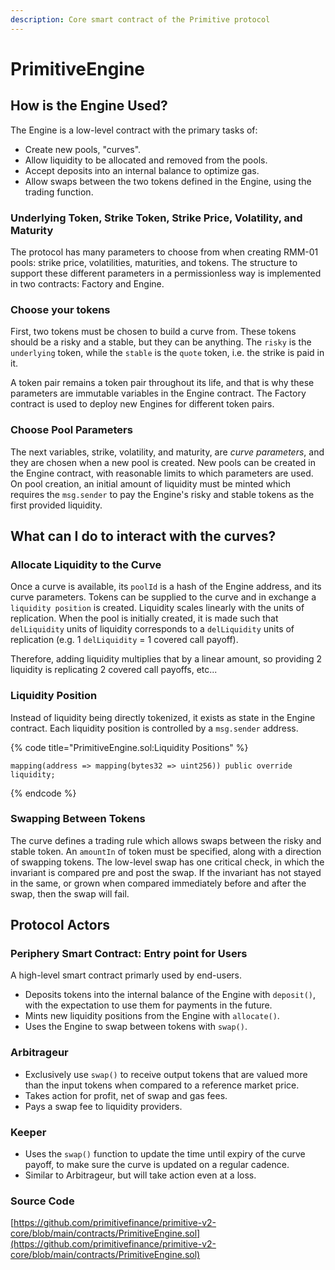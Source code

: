 ```yaml
---
description: Core smart contract of the Primitive protocol
---
```


# PrimitiveEngine

## How is the Engine Used?

The Engine is a low-level contract with the primary tasks of:

* Create new pools, "curves".
* Allow liquidity to be allocated and removed from the pools.
* Accept deposits into an internal balance to optimize gas.
* Allow swaps between the two tokens defined in the Engine, using the trading function.

### Underlying Token, Strike Token, Strike Price, Volatility, and Maturity

The protocol has many parameters to choose from when creating RMM-01 pools: strike price, volatilities, maturities, and tokens. The structure to support these different parameters in a permissionless way is implemented in two contracts: Factory and Engine.

### Choose your tokens

First, two tokens must be chosen to build a curve from. These tokens should be a risky and a stable, but they can be anything. The `risky` is the `underlying` token, while the `stable` is the `quote` token, i.e. the strike is paid in it.

A token pair remains a token pair throughout its life, and that is why these parameters are immutable variables in the Engine contract. The Factory contract is used to deploy new Engines for different token pairs.

### Choose Pool Parameters

The next variables, strike, volatility, and maturity, are _curve parameters_, and they are chosen when a new pool is created. New pools can be created in the Engine contract, with reasonable limits to which parameters are used. On pool creation, an initial amount of liquidity must be minted which requires the `msg.sender` to pay the Engine's risky and stable tokens as the first provided liquidity.

## What can I do to interact with the curves?

### Allocate Liquidity to the Curve

Once a curve is available, its `poolId` is a hash of the Engine address, and its curve parameters. Tokens can be supplied to the curve and in exchange a `liquidity position` is created. Liquidity scales linearly with the units of replication. When the pool is initially created, it is made such that `delLiquidity` units of liquidity corresponds to a `delLiquidity` units of replication (e.g. 1 `delLiquidity` = 1 covered call payoff). 

Therefore, adding liquidity multiplies that by a linear amount, so providing 2 liquidity is replicating 2 covered call payoffs, etc...

### Liquidity Position

Instead of liquidity being directly tokenized, it exists as state in the Engine contract. Each liquidity position is controlled by a `msg.sender` address.

{% code title="PrimitiveEngine.sol:Liquidity Positions" %}
```
mapping(address => mapping(bytes32 => uint256)) public override liquidity;
```
{% endcode %}

### Swapping Between Tokens

The curve defines a trading rule which allows swaps between the risky and stable token. An `amountIn` of token must be specified, along with a direction of swapping tokens. The low-level swap has one critical check, in which the invariant is compared pre and post the swap. If the invariant has not stayed in the same, or grown when compared immediately before and after the swap, then the swap will fail.

## Protocol Actors

### Periphery Smart Contract: Entry point for Users

A high-level smart contract primarly used by end-users.

* Deposits tokens into the internal balance of the Engine with `deposit()`, with the expectation to use them for payments in the future.
* Mints new liquidity positions from the Engine with `allocate()`.
* Uses the Engine to swap between tokens with `swap()`.

### Arbitrageur

* Exclusively use `swap()` to receive output tokens that are valued more than the input tokens when compared to a reference market price.
* Takes action for profit, net of swap and gas fees.
* Pays a swap fee to liquidity providers.

### Keeper

* Uses the `swap()` function to update the time until expiry of the curve payoff, to make sure the curve is updated on a regular cadence.
* Similar to Arbitrageur, but will take action even at a loss.



### Source Code

[https://github.com/primitivefinance/primitive-v2-core/blob/main/contracts/PrimitiveEngine.sol](https://github.com/primitivefinance/primitive-v2-core/blob/main/contracts/PrimitiveEngine.sol)
